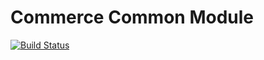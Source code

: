 Commerce Common Module
======================

[![Build Status](https://api.shippable.com/projects/540e7ac73479c5ea8f9eba10/badge?branchName=master)](https://app.shippable.com/projects/540e7ac73479c5ea8f9eba10/builds/latest)
